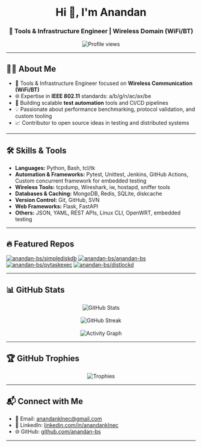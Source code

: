 <h1 align="center">Hi 👋, I'm Anandan</h1>
<h3 align="center">🔧 Tools & Infrastructure Engineer | Wireless Domain (WiFi/BT)</h3>

<p align="center">
  <img src="https://komarev.com/ghpvc/?username=anandan-bs&label=Profile%20views&color=0e75b6&style=flat" alt="Profile views" />
</p>

---

## 🧑‍💻 About Me

- 🔬 Tools & Infrastructure Engineer focused on **Wireless Communication (WiFi/BT)**
- 🌐 Expertise in **IEEE 802.11** standards: a/b/g/n/ac/ax/be
- 🧪 Building scalable **test automation** tools and CI/CD pipelines
- 💡 Passionate about performance benchmarking, protocol validation, and custom tooling
- 📈 Contributor to open source ideas in testing and distributed systems

---

## 🛠️ Skills & Tools

- **Languages:** Python, Bash, tcl/tk
- **Automation & Frameworks:** Pytest, Unittest, Jenkins, GitHub Actions, Custom concurrent framework for embedded testing
- **Wireless Tools:** tcpdump, Wireshark, iw, hostapd, sniffer tools
- **Databases & Caching:** MongoDB, Redis, SQLite, diskcache
- **Version Control:** Git, GitHub, SVN
- **Web Frameworks:** Flask, FastAPI
- **Others:** JSON, YAML, REST APIs, Linux CLI, OpenWRT, embedded testing

---

## 🔥 Featured Repos

<!-- start: readme-repos-list -->
<!-- This list is auto-generated using koj-co/readme-repos-list -->
<!-- Do not edit this list manually, your changes will be overwritten -->
[![anandan-bs/simplediskdb](https://images.weserv.nl/?url=avatars.githubusercontent.com%2Fu%2F197256514%3Fv%3D4&h=50&w=50&fit=cover&mask=circle&maxage=7d)](https://github.com/anandan-bs/simplediskdb)
[![anandan-bs/anandan-bs](https://images.weserv.nl/?url=avatars.githubusercontent.com%2Fu%2F197256514%3Fv%3D4&h=50&w=50&fit=cover&mask=circle&maxage=7d)](https://github.com/anandan-bs)
[![anandan-bs/pytaskexec](https://images.weserv.nl/?url=avatars.githubusercontent.com%2Fu%2F197256514%3Fv%3D4&h=50&w=50&fit=cover&mask=circle&maxage=7d)](https://github.com/anandan-bs/pytaskexec)
[![anandan-bs/distlockd](https://images.weserv.nl/?url=avatars.githubusercontent.com%2Fu%2F197256514%3Fv%3D4&h=50&w=50&fit=cover&mask=circle&maxage=7d)](https://github.com/anandan-bs/distlockd)
<!-- end: readme-repos-list -->

---

## 📊 GitHub Stats

<p align="center">
  <img src="https://github-readme-stats.vercel.app/api?username=anandan-bs&show_icons=true&theme=default&hide_title=true" alt="GitHub Stats" />
  <br><br>
  <img src="https://github-readme-streak-stats.herokuapp.com/?user=anandan-bs&theme=default" alt="GitHub Streak" />
  <br><br>
  <img src="https://github-readme-activity-graph.cyclic.app/graph?username=anandan-bs&theme=default" alt="Activity Graph" />
</p>

---

## 🏆 GitHub Trophies

<p align="center">
  <img src="https://github-profile-trophy.vercel.app/?username=anandan-bs&theme=flat&no-frame=true&column=7" alt="Trophies" />
</p>

---

## 📬 Connect with Me

- 📧 Email: [anandanklnec@gmail.com](mailto:anandanklnec@gmail.com)  
- 💼 LinkedIn: [linkedin.com/in/anandanklnec](https://linkedin.com/in/anandanklnec)  
- 🌐 GitHub: [github.com/anandan-bs](https://github.com/anandan-bs)

---
